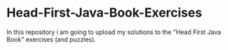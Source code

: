 # Head-First-Java-Book-Exercises
In this repository i am going to upload my solutions to the "Head First Java Book" exercises (and puzzles).
